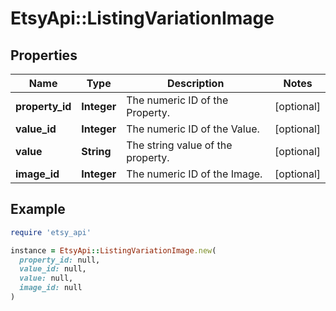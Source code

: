 # EtsyApi::ListingVariationImage

## Properties

| Name | Type | Description | Notes |
| ---- | ---- | ----------- | ----- |
| **property_id** | **Integer** | The numeric ID of the Property. | [optional] |
| **value_id** | **Integer** | The numeric ID of the Value. | [optional] |
| **value** | **String** | The string value of the property. | [optional] |
| **image_id** | **Integer** | The numeric ID of the Image. | [optional] |

## Example

```ruby
require 'etsy_api'

instance = EtsyApi::ListingVariationImage.new(
  property_id: null,
  value_id: null,
  value: null,
  image_id: null
)
```

